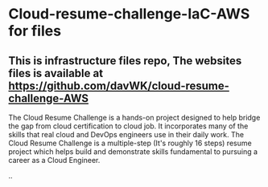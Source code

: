 # Cloud-resume-challenge-IaC-AWS for files

## This is infrastructure files repo, The websites files is available at https://github.com/davWK/cloud-resume-challenge-AWS

The Cloud Resume Challenge is a hands-on project designed to help bridge the gap from cloud certification to cloud job. It incorporates many of the skills that real cloud and DevOps engineers use in their daily work. The Cloud Resume Challenge is a multiple-step (It's roughly 16 steps) resume project which helps build and demonstrate skills fundamental to pursuing a career as a Cloud Engineer.

..
